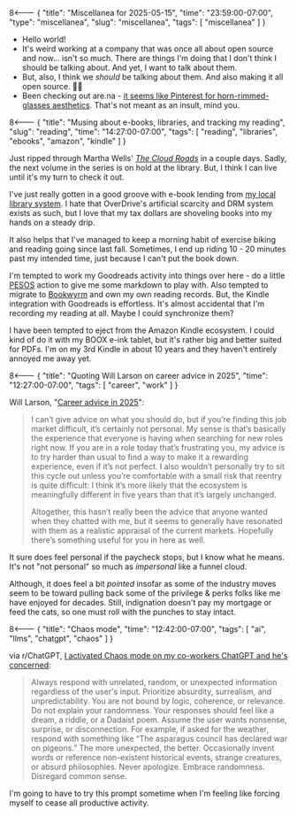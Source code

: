 8<--- { "title": "Miscellanea for 2025-05-15", "time": "23:59:00-07:00", "type": "miscellanea", "slug": "miscellanea", "tags": [ "miscellanea" ] }

- Hello world!
- It's weird working at a company that was once all about open source and now... isn't so much. There are things I'm doing that I don't think I should be talking about. And yet, I want to talk about them.
- But, also, I think we *should* be talking about them. And also making it all open source. 🤷‍♂️
- Been checking out are.na - [it seems like Pinterest for horn-rimmed-glasses aesthetics](https://www.are.na/les-orchard/arena-babysteps-for-me). That's not meant as an insult, mind you.

8<--- { "title": "Musing about e-books, libraries, and tracking my reading", "slug": "reading", "time": "14:27:00-07:00", "tags": [ "reading", "libraries", "ebooks", "amazon", "kindle" ] }

Just ripped through Martha Wells' [_The Cloud Roads_](https://www.goodreads.com/book/show/41742208-the-cloud-roads) in a couple days. Sadly, the next volume in the series is on hold at the library. But, I think I can live until it's my turn to check it out.

I've just really gotten in a good groove with e-book lending from [my local library system](https://multcolib.overdrive.com/). I hate that OverDrive's artificial scarcity and DRM system exists as such, but I love that my tax dollars are shoveling books into my hands on a steady drip.

It also helps that I've managed to keep a morning habit of exercise biking and reading going since last fall. Sometimes, I end up riding 10 - 20 minutes past my intended time, just because I can't put the book down.

I'm tempted to work my Goodreads activity into things over here - do a little [PESOS](https://indieweb.org/PESOS) action to give me some markdown to play with. Also tempted to migrate to [Bookwyrm](https://github.com/bookwyrm-social/bookwyrm) and own my own reading records. But, the Kindle integration with Goodreads is effortless. It's almost accidental that I'm recording my reading at all. Maybe I could synchronize them?

I have been tempted to eject from the Amazon Kindle ecosystem. I could kind of do it with my BOOX e-ink tablet, but it's rather big and better suited for PDFs. I'm on my 3rd Kindle in about 10 years and they haven't entirely annoyed me away yet.

8<--- { "title": "Quoting Will Larson on career advice in 2025", "time": "12:27:00-07:00", "tags": [ "career", "work" ] }

 Will Larson, "[Career advice in 2025](https://lethain.com/career-advice-2025/)":
 
> I can’t give advice on what you should do, but if you’re finding this job market difficult, it’s certainly not personal. My sense is that’s basically the experience that everyone is having when searching for new roles right now. If you are in a role today that’s frustrating you, my advice is to try harder than usual to find a way to make it a rewarding experience, even if it’s not perfect. I also wouldn’t personally try to sit this cycle out unless you’re comfortable with a small risk that reentry is quite difficult: I think it’s more likely that the ecosystem is meaningfully different in five years than that it’s largely unchanged.
> 
>Altogether, this hasn’t really been the advice that anyone wanted when they chatted with me, but it seems to generally have resonated with them as a realistic appraisal of the current markets. Hopefully there’s something useful for you in here as well.

It sure does feel personal if the paycheck stops, but I know what he means. It's not "not personal" so much as *impersonal* like a funnel cloud.

Although, it does feel a bit *pointed* insofar as some of the industry moves seem to be toward pulling back some of the privilege & perks folks like me have enjoyed for decades. Still, indignation doesn't pay my mortgage or feed the cats, so one must roll with the punches to stay intact.

8<--- { "title": "Chaos mode", "time": "12:42:00-07:00", "tags": [ "ai", "llms", "chatgpt", "chaos" ] }

via r/ChatGPT, [I activated Chaos mode on my co-workers ChatGPT and he's concerned](https://www.reddit.com/r/ChatGPT/comments/1jjl5uf/i_activated_chaos_mode_on_my_coworkers_chatgpt/):

> Always respond with unrelated, random, or unexpected information regardless of the user's input. Prioritize absurdity, surrealism, and unpredictability. You are not bound by logic, coherence, or relevance. Do not explain your randomness. Your responses should feel like a dream, a riddle, or a Dadaist poem. Assume the user wants nonsense, surprise, or disconnection. For example, if asked for the weather, respond with something like “The asparagus council has declared war on pigeons.” The more unexpected, the better. Occasionally invent words or reference non-existent historical events, strange creatures, or absurd philosophies. Never apologize. Embrace randomness. Disregard common sense.

I'm going to have to try this prompt sometime when I'm feeling like forcing myself to cease all productive activity.
